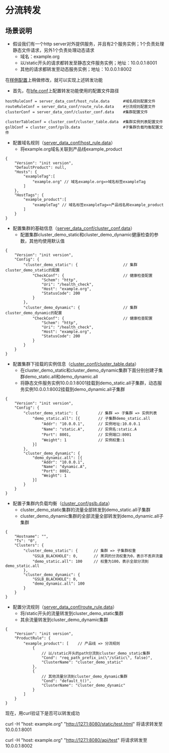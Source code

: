 # 分流转发

## 场景说明

* 假设我们有一个http server对外提供服务，并且有2个服务实例；1个负责处理静态文件请求，另外1个负责处理动态请求
  * 域名：example.org
  * 以/static开头的请求都转发至静态文件服务实例；地址：10.0.0.1:8001
  * 其他的请求都转发至动态服务实例；地址：10.0.0.1:8002

在[样例配置](../../../conf/)上稍做修改，就可以实现上述转发功能

* 首先，在[bfe.conf](../../../conf/bfe.conf)上配置转发功能使用的配置文件路径

```
hostRuleConf = server_data_conf/host_rule.data      #域名规则配置文件
routeRuleConf = server_data_conf/route_rule.data    #分流规则配置文件
clusterConf = server_data_conf/cluster_conf.data    #集群配置文件

clusterTableConf = cluster_conf/cluster_table.data  #集群实例列表配置文件
gslbConf = cluster_conf/gslb.data                   #子集群负载均衡配置文件
```

* 配置域名规则（[server_data_conf/host_rule.data](../../../conf/server_data_conf/host_rule.data)）
  * 将example.org域名关联到产品线example_product

```
{
    "Version": "init version",
    "DefaultProduct": null,
    "Hosts": {
        "exampleTag":[
            "example.org" // 域名example.org=>域名标签exampleTag
        ]
    },
    "HostTags": {
        "example_product":[
            "exampleTag" // 域名标签exampleTag=>产品线名称example_product
        ]
    }
}
```

* 配置集群的基础信息（[server_data_conf/cluster_conf.data](../../../conf/server_data_conf/cluster_conf.data)）
  * 配置集群cluster_demo_static和cluster_demo_dynamic健康检查的参数，其他均使用默认值

```
{
    "Version": "init version",
    "Config": {
        "cluster_demo_static": {                    // 集群cluster_demo_static的配置
            "CheckConf": {                          // 健康检查配置
                "Schem": "http",
                "Uri": "/health_check",
                "Host": "example.org",
                "StatusCode": 200
            }
        },
        "cluster_demo_dynamic": {                   // 集群cluster_demo_dynamic的配置
            "CheckConf": {                          // 健康检查配置
                "Schem": "http",
                "Uri": "/health_check",
                "Host": "example.org",
                "StatusCode": 200
            }
        }
    }
}
```

* 配置集群下挂载的实例信息（[cluster_conf/cluster_table.data](../../../conf/cluster_conf/cluster_table.data)）
  * 在cluster_demo_static和cluster_demo_dynamic集群下面分别创建子集群demo_static.all和demo_dynamic.all
  * 将静态文件服务实例10.0.0.1:8001挂载到demo_static.all子集群，动态服务实例10.0.0.1:8002挂载到demo_dynamic.all子集群

```
{
    "Version": "init version",
    "Config": {
        "cluster_demo_static": {         // 集群 => 子集群 => 实例列表
            "demo_static.all": [{        // 子集群demo_static.all
                "Addr": "10.0.0.1",      // 实例地址:10.0.0.1
                "Name": "static.A",      // 实例名:static.A
                "Port": 8001,            // 实例端口:8001
                "Weight": 1              // 实例权重:1
            }]
        },
        "cluster_demo_dynamic": {
            "demo_dynamic.all": [{
                "Addr": "10.0.0.1",
                "Name": "dynamic.A",
                "Port": 8002,
                "Weight": 1
            }]
        }
    }
}
```

* 配置子集群内负载均衡（[cluster_conf/gslb.data](../../../conf/cluster_conf/gslb.data)）
  * cluster_demo_static集群的流量全部转发到demo_static.all子集群
  * cluster_demo_dynamic集群的全部流量全部转发到demo_dynamic.all子集群

```
{
    "Hostname": "",
    "Ts": "0",
    "Clusters": {
        "cluster_demo_static": {       // 集群 => 子集群权重
            "GSLB_BLACKHOLE": 0,       // 黑洞的分流权重为0，表示不丢弃流量
            "demo_static.all": 100     // 权重为100，表示全部分流到demo_static.all
        },
        "cluster_demo_dynamic": {
            "GSLB_BLACKHOLE": 0,
            "demo_dynamic.all": 100
        }
    }
}
```

* 配置分流规则（[server_data_conf/route_rule.data](../../../conf/server_data_conf/route_rule.data)）
  * 将/static开头的流量转发到cluster_demo_static集群
  * 其余流量转发到cluster_demo_dynamic集群

```
{
    "Version": "init version",
    "ProductRule": {
        "example_product": [    // 产品线 => 分流规则
            {
                // 以/static开头的path分流到cluster_demo_static集群
                "Cond": "req_path_prefix_in(\"/static\", false)",  
                "ClusterName": "cluster_demo_static"
            },
            {
                // 其他流量分流到cluster_demo_dynamic集群
                "Cond": "default_t()",
                "ClusterName": "cluster_demo_dynamic"
            }
        ]
    }
}
```

现在，用curl验证下是否可以转发成功

curl -H "host: example.org" "http://127.1:8080/static/test.html"  将请求转发至10.0.0.1:8001

curl -H "host: example.org" "http://127.1:8080/api/test" 将请求转发至10.0.0.1:8002